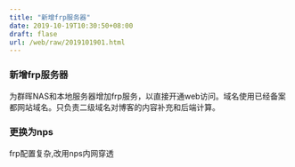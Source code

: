 ```yaml
---
title: "新增frp服务器"
date: 2019-10-19T10:30:50+08:00
draft: flase
url: /web/raw/2019101901.html
---
```

### 新增frp服务器
为群晖NAS和本地服务器增加frp服务，以直接开通web访问。域名使用已经备案都网站域名。只负责二级域名对博客的内容补充和后端计算。


### 更换为nps

frp配置复杂,改用nps内网穿透